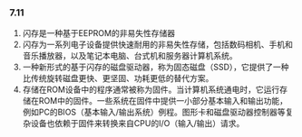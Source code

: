 ### 7.11



1. 闪存是一种基于EEPROM的非易失性存储器
2. 闪存为一系列电子设备提供快速耐用的非易失性存储，包括数码相机、手机和音乐播放器，以及笔记本电脑、台式机和服务器计算机系统。
3. 一种新形式的基于闪存的磁盘驱动器，称为固态磁盘（SSD），它提供了一种比传统旋转磁盘更快、更坚固、功耗更低的替代方案。
4. 存储在ROM设备中的程序通常被称为固件。当计算机系统通电时，它运行存储在ROM中的固件。一些系统在固件中提供一小部分基本输入和输出功能，例如PC的BIOS（基本输入/输出系统）例程。图形卡和磁盘驱动器控制器等复杂设备也依赖于固件来转换来自CPU的I/O（输入/输出）请求。